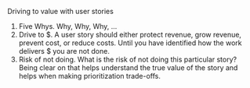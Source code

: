 Driving to value with user stories

1. Five Whys.  Why, Why, Why, ...
2. Drive to $.  A user story should either protect revenue, grow revenue, prevent cost, or reduce costs.  Until you have identified how the work delivers $ you are not done.
3. Risk of not doing.  What is the risk of not doing this particular story?  Being clear on that helps understand the true value of the story and helps when making prioritization trade-offs.

